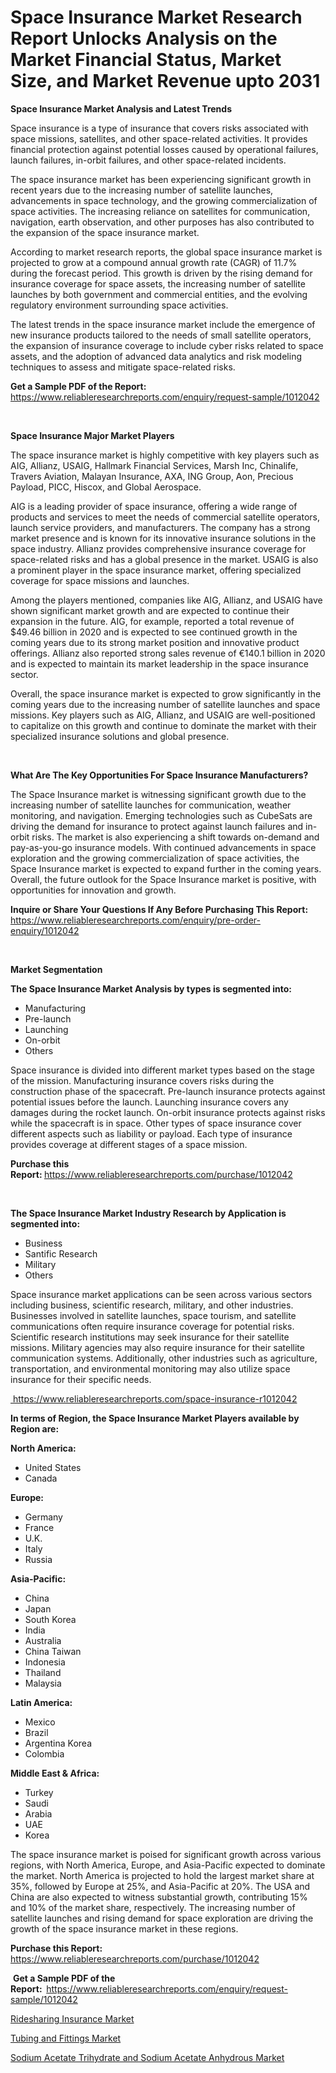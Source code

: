 <p><h1>Space Insurance Market Research Report Unlocks Analysis on the Market Financial Status, Market Size, and Market Revenue upto 2031</h1></p><p><strong>Space Insurance Market Analysis and Latest Trends</strong></p>
<p><p>Space insurance is a type of insurance that covers risks associated with space missions, satellites, and other space-related activities. It provides financial protection against potential losses caused by operational failures, launch failures, in-orbit failures, and other space-related incidents.</p><p>The space insurance market has been experiencing significant growth in recent years due to the increasing number of satellite launches, advancements in space technology, and the growing commercialization of space activities. The increasing reliance on satellites for communication, navigation, earth observation, and other purposes has also contributed to the expansion of the space insurance market.</p><p>According to market research reports, the global space insurance market is projected to grow at a compound annual growth rate (CAGR) of 11.7% during the forecast period. This growth is driven by the rising demand for insurance coverage for space assets, the increasing number of satellite launches by both government and commercial entities, and the evolving regulatory environment surrounding space activities.</p><p>The latest trends in the space insurance market include the emergence of new insurance products tailored to the needs of small satellite operators, the expansion of insurance coverage to include cyber risks related to space assets, and the adoption of advanced data analytics and risk modeling techniques to assess and mitigate space-related risks.</p></p>
<p><strong>Get a Sample PDF of the Report:&nbsp;</strong> <a href="https://www.reliableresearchreports.com/enquiry/request-sample/1012042">https://www.reliableresearchreports.com/enquiry/request-sample/1012042</a></p>
<p>&nbsp;</p>
<p><strong>Space Insurance Major Market Players</strong></p>
<p><p>The space insurance market is highly competitive with key players such as AIG, Allianz, USAIG, Hallmark Financial Services, Marsh Inc, Chinalife, Travers Aviation, Malayan Insurance, AXA, ING Group, Aon, Precious Payload, PICC, Hiscox, and Global Aerospace. </p><p>AIG is a leading provider of space insurance, offering a wide range of products and services to meet the needs of commercial satellite operators, launch service providers, and manufacturers. The company has a strong market presence and is known for its innovative insurance solutions in the space industry. Allianz provides comprehensive insurance coverage for space-related risks and has a global presence in the market. USAIG is also a prominent player in the space insurance market, offering specialized coverage for space missions and launches.</p><p>Among the players mentioned, companies like AIG, Allianz, and USAIG have shown significant market growth and are expected to continue their expansion in the future. AIG, for example, reported a total revenue of $49.46 billion in 2020 and is expected to see continued growth in the coming years due to its strong market position and innovative product offerings. Allianz also reported strong sales revenue of €140.1 billion in 2020 and is expected to maintain its market leadership in the space insurance sector.</p><p>Overall, the space insurance market is expected to grow significantly in the coming years due to the increasing number of satellite launches and space missions. Key players such as AIG, Allianz, and USAIG are well-positioned to capitalize on this growth and continue to dominate the market with their specialized insurance solutions and global presence.</p></p>
<p>&nbsp;</p>
<p><strong>What Are The Key Opportunities For Space Insurance Manufacturers?</strong></p>
<p><p>The Space Insurance market is witnessing significant growth due to the increasing number of satellite launches for communication, weather monitoring, and navigation. Emerging technologies such as CubeSats are driving the demand for insurance to protect against launch failures and in-orbit risks. The market is also experiencing a shift towards on-demand and pay-as-you-go insurance models. With continued advancements in space exploration and the growing commercialization of space activities, the Space Insurance market is expected to expand further in the coming years. Overall, the future outlook for the Space Insurance market is positive, with opportunities for innovation and growth.</p></p>
<p><strong>Inquire or Share Your Questions If Any Before Purchasing This Report:</strong> <a href="https://www.reliableresearchreports.com/enquiry/pre-order-enquiry/1012042">https://www.reliableresearchreports.com/enquiry/pre-order-enquiry/1012042</a></p>
<p>&nbsp;</p>
<p><strong>Market Segmentation</strong></p>
<p><strong>The Space Insurance Market Analysis by types is segmented into:</strong></p>
<p><ul><li>Manufacturing</li><li>Pre-launch</li><li>Launching</li><li>On-orbit</li><li>Others</li></ul></p>
<p><p>Space insurance is divided into different market types based on the stage of the mission. Manufacturing insurance covers risks during the construction phase of the spacecraft. Pre-launch insurance protects against potential issues before the launch. Launching insurance covers any damages during the rocket launch. On-orbit insurance protects against risks while the spacecraft is in space. Other types of space insurance cover different aspects such as liability or payload. Each type of insurance provides coverage at different stages of a space mission.</p></p>
<p><strong>Purchase this Report:&nbsp;</strong><a href="https://www.reliableresearchreports.com/purchase/1012042">https://www.reliableresearchreports.com/purchase/1012042</a></p>
<p>&nbsp;</p>
<p><strong>The Space Insurance Market Industry Research by Application is segmented into:</strong></p>
<p><ul><li>Business</li><li>Santific Research</li><li>Military</li><li>Others</li></ul></p>
<p><p>Space insurance market applications can be seen across various sectors including business, scientific research, military, and other industries. Businesses involved in satellite launches, space tourism, and satellite communications often require insurance coverage for potential risks. Scientific research institutions may seek insurance for their satellite missions. Military agencies may also require insurance for their satellite communication systems. Additionally, other industries such as agriculture, transportation, and environmental monitoring may also utilize space insurance for their specific needs.</p></p>
<p><a href="https://www.reliableresearchreports.com/space-insurance-r1012042">&nbsp;https://www.reliableresearchreports.com/space-insurance-r1012042</a></p>
<p><strong>In terms of Region, the Space Insurance Market Players available by Region are:</strong></p>
<p>
    <p> <strong> North America: </strong>
        <ul>
            <li>United States</li>
            <li>Canada</li>
        </ul>
        </p> 
    <p> <strong> Europe: </strong>
        <ul>
            <li>Germany</li>
            <li>France</li>
            <li>U.K.</li>
            <li>Italy</li>
            <li>Russia</li>
        </ul>
        </p> 
    <p> <strong> Asia-Pacific: </strong>
        <ul>
            <li>China</li>
            <li>Japan</li>
            <li>South Korea</li>
            <li>India</li>
            <li>Australia</li>
            <li>China Taiwan</li>
            <li>Indonesia</li>
            <li>Thailand</li>
            <li>Malaysia</li>
        </ul>
        </p> 
    <p> <strong> Latin America: </strong>
        <ul>
            <li>Mexico</li>
            <li>Brazil</li>
            <li>Argentina Korea</li>
            <li>Colombia</li>
        </ul>
        </p> 
    <p> <strong> Middle East & Africa: </strong>
        <ul>
            <li>Turkey</li>
            <li>Saudi</li>
            <li>Arabia</li>
            <li>UAE</li>
            <li>Korea</li>
        </ul>
    </p>
    </p>
<p><p>The space insurance market is poised for significant growth across various regions, with North America, Europe, and Asia-Pacific expected to dominate the market. North America is projected to hold the largest market share at 35%, followed by Europe at 25%, and Asia-Pacific at 20%. The USA and China are also expected to witness substantial growth, contributing 15% and 10% of the market share, respectively. The increasing number of satellite launches and rising demand for space exploration are driving the growth of the space insurance market in these regions.</p></p>
<p><strong>Purchase this Report: </strong><a href="https://www.reliableresearchreports.com/purchase/1012042">https://www.reliableresearchreports.com/purchase/1012042</a></p>
<p>&nbsp;<strong>Get a Sample PDF of the Report:&nbsp;&nbsp;</strong><a href="https://www.reliableresearchreports.com/enquiry/request-sample/1012042">https://www.reliableresearchreports.com/enquiry/request-sample/1012042</a></p>
<p><strong></strong></p>
<p><p><a href="https://github.com/RoccoManning/Market-Research-Report-List-4/blob/main/ridesharing-insurance-market.md">Ridesharing Insurance Market</a></p><p><a href="https://www.linkedin.com/pulse/tubing-fittings-market-analysis-its-cagr-segmentation-global-5lnpe">Tubing and Fittings Market</a></p><p><a href="https://www.linkedin.com/pulse/sodium-acetate-trihydrate-anhydrous-market-insight-trends-growth-ocd5e">Sodium Acetate Trihydrate and Sodium Acetate Anhydrous Market</a></p></p>